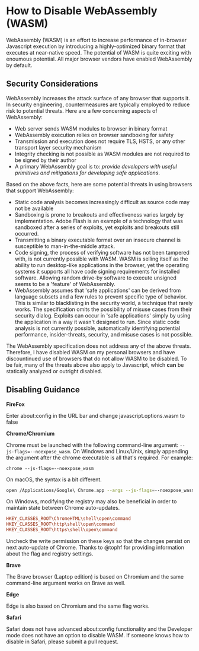 # How to Disable WebAssembly (WASM)

WebAssembly (WASM) is an effort to increase performance of in-browser Javascript execution by introducing a 
highly-optimized binary format that executes at near-native speed. The potential of WASM is quite exciting
with enoumous potential. All major browser vendors have enabled WebAssembly by default.

## Security Considerations

WebAssembly increases the attack surface of any browser that supports it. In security engineering, countermeasures
are typically employed to reduce risk to potential threats. Here are a few concerning aspects of WebAssembly:

* Web server sends WASM modules to browser in binary format
* WebAssembly execution relies on browser sandboxing for safety
* Transmission  and execution does not require TLS, HSTS, or any other transport layer security mechanism
* Integrity checking is not possible as WASM modules are not required to be signed by their author
* A primary  WebAssembly goal is to: *provide developers with useful primitives and mitigations for developing safe applications*.

Based on the above facts, here are some potential threats in using browsers that support WebAssembly:

* Static code analysis becomes increasingly difficult as source code may not be available
* Sandboxing is prone to breakouts and effectiveness varies largely by implementation. Adobe Flash is an 
example of a technology that was sandboxed after a series of exploits, yet exploits and breakouts still occurred.
* Transmitting a binary executable format over an insecure channel is susceptible  to man-in-the-middle attack. 
* Code signing, the process of verifying software has not been tampered with, is not currently possible with WASM.
WASM is selling itself as the ability to run desktop-like applications in the browser, yet the operating systems
it supports all have code signing requirements for installed software. Allowing random drive-by software to execute
unsigned seems to be a 'feature' of WebAssembly.
* WebAssembly assumes that 'safe applications' can be derived from language subsets and a few rules to prevent 
specific type of behavior. This is similar to blacklisting in the security world, a technique that rarely works.
The specification omits the possibility of misuse cases from their security dialog. Exploits can occur in 'safe applications'
simply by using the application in a way it wasn't designed to run. Since static code analysis is not currently 
possible, automatically identifying potential performance, insider-threats, security, and misuse cases is not possible.

The WebAssembly specification does not address any of the above threats. Therefore, I have disabled WASM on my personal 
browsers and have discountinued use of browsers that do not allow WASM to be disabled. To be fair, many of the threats 
above also apply to Javascript, which **can** be statically analyzed or outright disabled.

## Disabling Guidance

**FireFox**

Enter about:config in the URL bar and change javascript.options.wasm to false

**Chrome/Chromium**

Chrome must be launched with the following command-line argument: `--js-flags=--noexpose_wasm`. On Windows and Linux/Unix, simply appending the argument after the chrome executable is all that's required. For example:

`chrome --js-flags=--noexpose_wasm`

On macOS, the syntax is a bit different.

```bash
open /Applications/Google\ Chrome.app --args --js-flags=--noexpose_wasm
```
On Windows, modifying the registry may also be beneficial in order to maintain state between Chrome auto-updates.
```ini
HKEY_CLASSES_ROOT\ChromeHTML\shell\open\command
HKEY_CLASSES_ROOT\http\shell\open\command
HKEY_CLASSES_ROOT\https\shell\open\command
```
Uncheck the write permission on these keys so that the changes persist on next auto-update of Chrome. Thanks to @tophf for providing information about the flag and registry settings.

**Brave**

The Brave browser (Laptop edition) is based on Chromium and the same command-line argument works on Brave as well.

**Edge**

Edge is also based on Chromium and the same flag works.

**Safari**

Safari does not have advanced about:config functionality and the Developer mode does not have an option to 
disable WASM. If someone knows how to disable in Safari, please submit a pull request.
